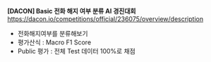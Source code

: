 **[DACON] Basic 전화 해지 여부 분류 AI 경진대회**  
https://dacon.io/competitions/official/236075/overview/description  

- 전화해지여부를 분류해보기  
- 평가산식 : Macro F1 Score  
- Public 평가 : 전체 Test 데이터 100%로 채점  
